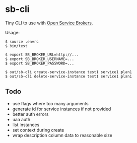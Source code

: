 # sb-cli

Tiny CLI to use with [Open Service Brokers](https://openservicebrokerapi.org/).

Usage:

```
$ source .envrc
$ bin/test

$ export SB_BROKER_URL=http://...
$ export SB_BROKER_USERNAME=...
$ export SB_BROKER_PASSWORD=...

$ out/sb-cli create-service-instance test1 service1 plan1
$ out/sb-cli delete-service-instance test1 service1 plan1
```

## Todo

- use flags where too many arguments
- generate id for service instances if not provided
- better auth errors
- uaa auth
- list instances
- set context during create
- wrap description column data to reasonable size
